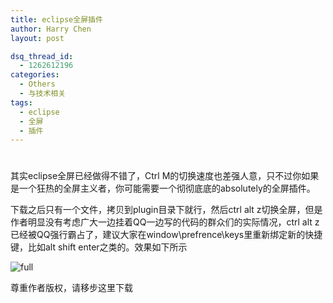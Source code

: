 ```yaml
---
title: eclipse全屏插件
author: Harry Chen
layout: post

dsq_thread_id:
  - 1262612196
categories:
  - Others
  - 与技术相关
tags:
  - eclipse
  - 全屏
  - 插件
---
```

# 

其实eclipse全屏已经做得不错了，Ctrl M的切换速度也差强人意，只不过你如果是一个狂热的全屏主义者，你可能需要一个彻彻底底的absolutely的全屏插件。

下载之后只有一个文件，拷贝到plugin目录下就行，然后ctrl alt z切换全屏，但是作者明显没有考虑广大一边挂着QQ一边写的代码的群众们的实际情况，ctrl alt z已经被QQ强行霸占了，建议大家在window\prefrence\keys里重新绑定新的快捷键，比如alt shift enter之类的。效果如下所示

![full][1]

尊重作者版权，请移步这里下载 

   [1]: http://www.roybit.com/wp-content/uploads/2011/09/full_thumb.png (full)
